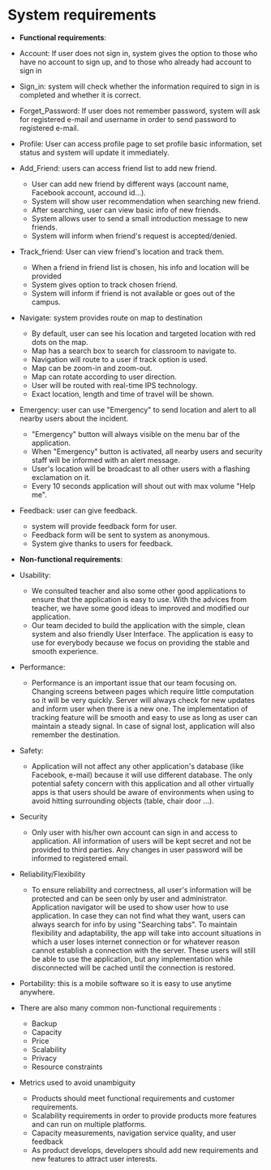# System requirements

* **Functional requirements**:
 * Account: If user does not sign in, system gives the option to those who have no account to sign up, and to those who already had account to sign in
 * Sign_in: system will check whether the information required to sign in is completed and whether it is correct.
 * Forget_Password: If user does not remember password, system will ask for registered e-mail and username in order to send password to registered e-mail. 
 * Profile: User can access profile page to set profile basic information, set status and system will update it immediately.
 * Add_Friend: users can access friend list to add new friend.
   * User can add new friend by different ways (account name, Facebook account, accound id...).
    * System will show user recommendation when searching new friend.
    * After searching, user can view basic info of new friends.
    * System allows user to send a small introduction message to new friends.
    * System will inform when friend's request is accepted/denied.
 * Track_friend: User can view friend's location and track them.
   * When a friend in friend list is chosen, his info and location will be provided
    * System gives option to track chosen friend.
    * System will inform if friend is not available or goes out of the campus.
 * Navigate: system provides route on map to destination
   * By default, user can see his location and targeted location with red dots on the map.
	* Map has a search box to search for classroom to navigate to.
	* Navigation will route to a user if track option is used.
    * Map can be zoom-in and zoom-out.
    * Map can rotate according to user direction.
    * User will be routed with real-time IPS technology.
    * Exact location, length and time of travel will be shown.
 * Emergency: user can use "Emergency" to send location and alert to all nearby users about the incident.
   * "Emergency" button will always visible on the menu bar of the application.
    * When "Emergency" button is activated, all nearby users and security staff will be informed with an alert message.
    * User's location will be broadcast to all other users with a flashing exclamation on it.
    * Every 10 seconds application will shout out with max volume "Help me". 
 * Feedback: user can give feedback.
   * system will provide feedback form for user.
    * Feedback form will be sent to system as anonymous.
    * System give thanks to users for feedback.
    
* **Non-functional requirements**: 
 * Usability:
   * We consulted teacher and also some other good applications to ensure that the application is easy to use. With the advices from teacher, we have some good ideas to improved and modified our application.
   * Our team decided to build the application with the simple, clean system and also friendly User Interface. The application is easy to use for everybody because we focus on providing the stable and smooth experience. 
 * Performance:
   * Performance is an important issue that our team focusing on. Changing screens between pages which require little computation so it will be very quickly. Server will always check for new updates and inform user when there is a new one. The implementation of tracking feature will be smooth and easy to use as long as user can maintain a steady signal. In case of signal lost, application will also remember the destination.
 * Safety:
   * Application will not affect any other application's database (like Facebook, e-mail) because it will use different database. The only potential safety concern with this application and all other virtually apps is that users should be aware of environments when using to avoid hitting surrounding objects (table, chair door ...).
 * Security
   * Only user with his/her own account can sign in and access to application. All information of users will be kept secret and not be provided to third parties. Any changes in user password will be informed to registered email. 
 * Reliability/Flexibility
   * To ensure reliability and correctness, all user's information will be protected and can be seen only by user and administrator. Application navigator will be used to show user how to use application. In case they can not find what they want, users can always search for info by using "Searching tabs". To maintain flexibility and adaptability, the app will take into account situations in which a user loses internet connection or for whatever reason cannot establish a connection with the server. These users will still be  able to use the application, but any implementation  while disconnected will be cached until the connection is restored. 
 * Portability: this is a mobile software so it is easy to use anytime anywhere.
 * There are also many common non-functional requirements :
   * Backup
    * Capacity
    * Price
    * Scalability
    * Privacy
    * Resource constraints
 * Metrics used to avoid unambiguity
   * Products should meet functional requirements and customer requirements.
    * Scalability requirements in order to provide products more features and can run on multiple platforms.
    * Capacity measurements, navigation service quality, and user feedback
    * As product develops, developers should add new requirements and new features to attract user interests.
  
